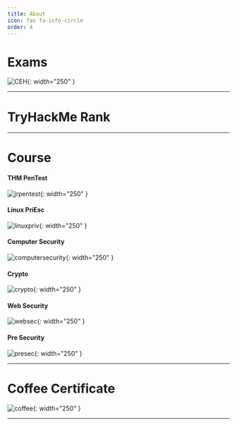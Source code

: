 ```yaml
---
title: About
icon: fas fa-info-circle
order: 4
---
```


# Exams

![CEH](/CEH.png){: width="250" }

---

# TryHackMe Rank
<script src="https://tryhackme.com/badge/836492"></script>

---

# Course

#### THM PenTest
![jrpentest](/jrpen.png){: width="250" }

#### Linux PriEsc
![linuxpriv](/linuxesc.jpg){: width="250" }

#### Computer Security
![computersecurity](/wenliangcomputersecurity.jpg){: width="250" }

#### Crypto
![crypto](/wenliangcrypto.jpg){: width="250" }

#### Web Security
![websec](/wenliangwebsecurity.jpg){: width="250" }

#### Pre Security
![presec](/presec.png){: width="250" }

---

# Coffee Certificate
![coffee](/coffee.jpg){: width="250" }

---
